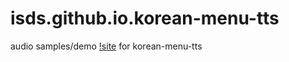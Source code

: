 # isds.github.io.korean-menu-tts
audio samples/demo [!site](http://sogang-isds.github.io/korean-conformer-tts) for korean-menu-tts
